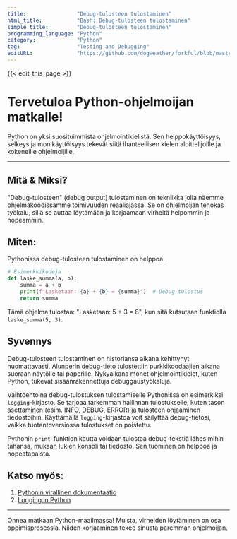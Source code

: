 ```yaml
---
title:                "Debug-tulosteen tulostaminen"
html_title:           "Bash: Debug-tulosteen tulostaminen"
simple_title:         "Debug-tulosteen tulostaminen"
programming_language: "Python"
category:             "Python"
tag:                  "Testing and Debugging"
editURL:              "https://github.com/dogweather/forkful/blob/master/content/fi/python/printing-debug-output.md"
---
```


{{< edit_this_page >}}

# Tervetuloa Python-ohjelmoijan matkalle!

Python on yksi suosituimmista ohjelmointikielistä. Sen helppokäyttöisyys, selkeys ja monikäyttöisyys tekevät siitä ihanteellisen kielen aloittelijoille ja kokeneille ohjelmoijille.

***
## Mitä & Miksi?

"Debug-tulosteen" (debug output) tulostaminen on tekniikka jolla näemme ohjelmakoodissamme toimivuuden reaaliajassa. Se on ohjelmoijan tehokas työkalu, sillä se auttaa löytämään ja korjaamaan virheitä helpommin ja nopeammin.

## Miten:

Pythonissa debug-tulosteen tulostaminen on helppoa.

```Python
# Esimerkkikodeja
def laske_summa(a, b):
    summa = a + b
    print(f"Lasketaan: {a} + {b} = {summa}")  # Debug-tulostus
    return summa
```

Tämä ohjelma tulostaa: "Lasketaan: 5 + 3 = 8", kun sitä kutsutaan funktiolla `laske_summa(5, 3)`.

## Syvennys

Debug-tulosteen tulostaminen on historiansa aikana kehittynyt huomattavasti. Alunperin debug-tieto tulostettiin purkkikoodaajien aikana suoraan näytölle tai paperille. Nykyaikana monet ohjelmointikielet, kuten Python, tukevat sisäänrakennettuja debuggaustyökaluja.

Vaihtoehtoina debug-tulostuksen tulostamiselle Pythonissa on esimerkiksi `logging`-kirjasto. Se tarjoaa tarkemman hallinnan tulostukselle, kuten tason asettaminen (esim. INFO, DEBUG, ERROR) ja tulosteen ohjaaminen tiedostoihin. Käyttämällä `logging`-kirjastoa voit säilyttää debug-tietosi, vaikka tuotantoversiossa tulostukset on poistettu.

Pythonin `print`-funktion kautta voidaan tulostaa debug-tekstiä lähes mihin tahansa, mukaan lukien konsoli tai tiedosto. Sen tuominen on helppoa ja nopeatapaista.

## Katso myös:

1. [Pythonin virallinen dokumentaatio](https://docs.python.org/3/)
2. [Logging in Python](https://realpython.com/python-logging/)

***

Onnea matkaan Python-maailmassa! Muista, virheiden löytäminen on osa oppimisprosessia. Niiden korjaaminen tekee sinusta paremman ohjelmoijan.